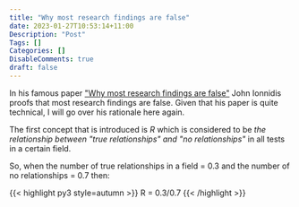 ```yaml
---
title: "Why most research findings are false"
date: 2023-01-27T10:53:14+11:00
Description: "Post"
Tags: []
Categories: []
DisableComments: true
draft: false
---
```


In his famous paper ["Why most research findings are false"](https://journals.plos.org/plosmedicine/article?id=10.1371/journal.pmed.0020124) John Ionnidis proofs that most research findings are false. Given that his paper is quite technical, I will go over his rationale here again.

The first concept that is introduced is *R* which is considered to be *the relationship between "true relationships" and "no relationships"* in all tests in a certain field.

So, when the number of true relationships in a field = 0.3 and the number of no relationships = 0.7 then:

{{< highlight py3 style=autumn >}} R = 0.3/0.7 {{< /highlight >}}